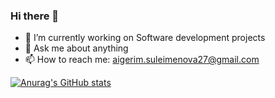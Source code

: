 ### Hi there 👋

<!--
**Aigerim-ai/Aigerim-ai** is a ✨ _special_ ✨ repository because its `README.md` (this file) appears on your GitHub profile.

Here are some ideas to get you started:

-->

- 🔭 I’m currently working on Software development projects
- 💬 Ask me about anything
- 📫 How to reach me: aigerim.suleimenova27@gmail.com

[![Anurag's GitHub stats](https://github-readme-stats.vercel.app/api?username=Aigerim-ai)](https://github.com/anuraghazra/github-readme-stats)
